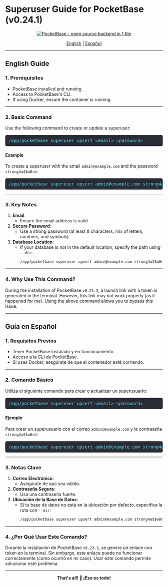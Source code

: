 <!--
SEO Metadata:
- Title: PocketBase Superuser CLI Guide
- Description: A detailed guide on creating or updating superusers in PocketBase v0.23.3 using the CLI. Includes English and Spanish versions.
- Keywords: PocketBase, CLI, Superuser, Admin Guide, Docker, v0.23.3, Database, DevOps, English, Español
- Author: Miguel Gargallo
-->

# Superuser Guide for PocketBase (v0.24.1)

<p align="center">
    <a href="https://pocketbase.io" target="_blank" rel="noopener">
        <img src="https://i.imgur.com/5qimnm5.png" alt="PocketBase - open source backend in 1 file" />
    </a>
</p>
<div align="center">
  <a href="#english">English</a> | <a href="#spanish">Español</a>
</div>

---

## <a id="english">English Guide</a>

### 1. Prerequisites
- PocketBase installed and running.
- Access to PocketBase's CLI.
- If using Docker, ensure the container is running.

---

### 2. Basic Command
Use the following command to create or update a superuser:

<pre style="background:#282c34;color:#61dafb;padding:10px;border-radius:5px;overflow:auto;">
/app/pocketbase superuser upsert &lt;email&gt; &lt;password&gt;
</pre>

#### Example
To create a superuser with the email `admin@example.com` and the password `strong4a$$w0rd`:


<pre style="background:#282c34;color:#61dafb;padding:10px;border-radius:5px;overflow:auto;">
/app/pocketbase superuser upsert admin@example.com strong4a$$w0rd
</pre>

---

### 3. Key Notes
1. **Email**:
   - Ensure the email address is valid.
2. **Secure Password**:
   - Use a strong password (at least 8 characters, mix of letters, numbers, and symbols).
3. **Database Location**:
   - If your database is not in the default location, specify the path using `--dir`:
     ```bash
     /app/pocketbase superuser upsert admin@example.com strong4a$$w0rd --dir /path/to/pb_data
     ```

---

### 4. Why Use This Command?
During the installation of PocketBase `v0.23.3`, a launch link with a token is generated in the terminal. However, this link may not work properly (as it happened for me). Using the above command allows you to bypass this issue.

---

## <a id="spanish">Guía en Español</a>

### 1. Requisitos Previos
- Tener PocketBase instalado y en funcionamiento.
- Acceso a la CLI de PocketBase.
- Si usas Docker, asegúrate de que el contenedor esté corriendo.

---

### 2. Comando Básico
Utiliza el siguiente comando para crear o actualizar un superusuario:


<pre style="background:#282c34;color:#61dafb;padding:10px;border-radius:5px;overflow:auto;">
/app/pocketbase superuser upsert &lt;email&gt; &lt;password&gt;
</pre>

#### Ejemplo
Para crear un superusuario con el correo `admin@example.com` y la contraseña `strong4a$$w0rd`:


<pre style="background:#282c34;color:#61dafb;padding:10px;border-radius:5px;overflow:auto;">
/app/pocketbase superuser upsert admin@example.com strong4a$$w0rd
</pre>

---

### 3. Notas Clave
1. **Correo Electrónico**:
   - Asegúrate de que sea válido.
2. **Contraseña Segura**:
   - Usa una contraseña fuerte.
3. **Ubicación de la Base de Datos**:
   - Si tu base de datos no está en la ubicación por defecto, especifica la ruta con `--dir`:
     ```bash
     /app/pocketbase superuser upsert admin@example.com strong4a$$w0rd --dir /path/to/pb_data
     ```

---

### 4. ¿Por Qué Usar Este Comando?
Durante la instalación de PocketBase `v0.23.3`, se genera un enlace con token en la terminal. Sin embargo, este enlace puede no funcionar correctamente (como ocurrió en mi caso). Usar este comando permite solucionar este problema.

---

<div align="center">
  <strong>That's all! 🚀 ¡Eso es todo!</strong>
</div>
